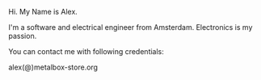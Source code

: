 Hi. My Name is Alex.

I'm a software and electrical engineer from Amsterdam.
Electronics is my passion.

You can contact me with following credentials:

alex(@)metalbox-store.org
